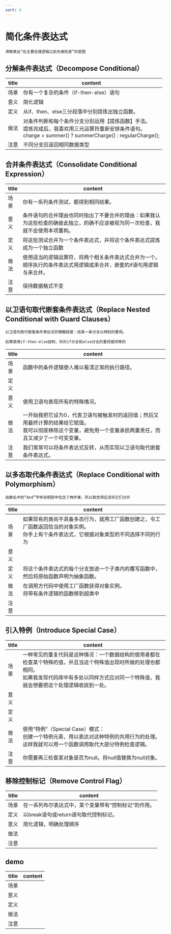 ```yaml
---
sort: 4
---
```


# 简化条件表达式

```tip
清晰表达“在主要处理逻辑之前先做检查”的意图
```

## 分解条件表达式（Decompose Conditional）

| title | content |
| ---- | ---- |
| 场景 | 你有一个复杂的条件（if-then-else）语句 |
| 意义 | 简化逻辑 |
| 定义 | 从if、then、else三分段落中分别提炼出独立函数。 |
| 做法 | 对条件判断和每个条件分支分别运用【提炼函数】手法。<br>提炼完成后，我喜欢用三元运算符重新安排条件语句。<br>charge = summer() ? summerCharge() : regularCharge(); |
| 注意 | 不同分支应返回相同数据类型 |

## 合并条件表达式（Consolidate Conditional Expression）

| title | content |
| ---- | ---- |
| 场景 | 你有一系列条件测试，都得到相同结果。 |
| 意义 | 条件语句的合并理由也同时指出了不要合并的理由：如果我认为这些检查的确彼此独立，的确不应该被视为同一次检查，我就不会使用本项重构。 |
| 定义 | 将这些测试合并为一个条件表达式，并将这个条件表达式提炼成为一个独立函数 |
| 做法 | 使用适当的逻辑运算符，将两个相关条件表达式合并为一个。<br>顺序执行的条件表达式用逻辑或来合并，嵌套的if语句用逻辑与来合并。 |
| 注意 | 保持数据格式不变 |

## 以卫语句取代嵌套条件表达式（Replace Nested Conditional with Guard Clauses）

```tip
以卫语句取代嵌套条件表达式的精髓就是：给某一条分支以特别的重视。

如果使用if-then-else结构，你对if分支和else分支的重视是同等的
```

| title | content |
| ---- | ---- |
| 场景 | 函数中的条件逻辑使人难以看清正常的执行路径。 |
| 定义 |  |
| 意义 | 使用卫语句表现所有的特殊情况。 |
| 做法 | 一开始我把它设为0，代表卫语句被触发时的返回值；然后又用最终计算的结果给它赋值。<br>我可以彻底移除这个变量，避免用一个变量承担两重责任，而且又减少了一个可变变量。 |
| 注意 | 我们常常可以将条件表达式反转，从而实现以卫语句取代嵌套条件表达式。 |

## 以多态取代条件表达式（Replace Conditional with Polymorphism）

```tip
函数名中的“And”字样说明其中包含了两件事，所以我觉得应该将它们分开
```

| title | content |
| ---- | ---- |
| 场景 | 如果现有的类尚不具备多态行为，就用工厂函数创建之，令工厂函数返回恰当的对象实例。<br>你手上有个条件表达式，它根据对象类型的不同选择不同的行为 |
| 意义 | <br> |
| 定义 | 将这个条件表达式的每个分支放进一个子类内的覆写函数中，然后将原始函数声明为抽象函数。 |
| 做法 | 在调用方代码中使用工厂函数获得对象实例。<br>将带有条件逻辑的函数移到超类中 |
| 注意 | <br> |

## 引入特例（Introduce Special Case）

| title | content |
| ---- | ---- |
| 场景 | 一种常见的重复代码是这种情况：一个数据结构的使用者都在检查某个特殊的值，并且当这个特殊值出现时所做的处理也都相同。<br>如果我发现代码库中有多处以同样方式应对同一个特殊值，我就会想要把这个处理逻辑收拢到一处。 |
| 意义 | <br> |
| 定义 |  |
| 做法 | 使用“特例”（Special Case）模式：<br> 创建一个特例元素，用以表达对这种特例的共用行为的处理。<br>这样我就可以用一个函数调用取代大部分特例检查逻辑。 |
| 注意 | 你需要再三检查某对象是否为null。将null值替换为null对象。 |

## 移除控制标记（Remove Control Flag）

| title | content |
| ---- | ---- |
| 场景 | 在一系列布尔表达式中，某个变量带有“控制标记”的作用。 |
| 定义 | 以break语句或return语句取代控制标记。 |
| 意义 | 简化逻辑，明确处理顺序 |
| 做法 | <br> |
| 注意 | <br> |

## demo

| title | content |
| ---- | ---- |
| 场景 | <br> |
| 意义 | <br> |
| 定义 | <br> |
| 做法 | <br> |
| 注意 | <br> |